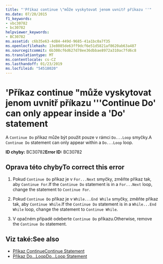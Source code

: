```yaml
---
title: "'Příkaz continue \"může vyskytovat jenom uvnitř příkazu ''"
ms.date: 07/20/2015
f1_keywords:
- vbc30782
- bc30782
helpviewer_keywords:
- BC30782
ms.assetid: c6b35e63-4d84-449d-9685-41a1bc0a7f35
ms.openlocfilehash: 13e8085de63ff9dcf6e51d5821af8620ab63a487
ms.sourcegitcommit: 6b308cf6d627d78ee36dbbae8972a310ac7fd6c8
ms.translationtype: MT
ms.contentlocale: cs-CZ
ms.lasthandoff: 01/23/2019
ms.locfileid: "54518020"
---
```

# <a name="continue-do-can-only-appear-inside-a-do-statement"></a><span data-ttu-id="951d3-102">'Příkaz continue "může vyskytovat jenom uvnitř příkazu ''</span><span class="sxs-lookup"><span data-stu-id="951d3-102">'Continue Do' can only appear inside a 'Do' statement</span></span>
<span data-ttu-id="951d3-103">A `Continue Do` příkaz může být použit pouze v rámci `Do...Loop` smyčky.</span><span class="sxs-lookup"><span data-stu-id="951d3-103">A `Continue Do` statement can only appear within a `Do...Loop` loop.</span></span>  
  
 <span data-ttu-id="951d3-104">**ID chyby:** BC30782</span><span class="sxs-lookup"><span data-stu-id="951d3-104">**Error ID:** BC30782</span></span>  
  
## <a name="to-correct-this-error"></a><span data-ttu-id="951d3-105">Oprava této chyby</span><span class="sxs-lookup"><span data-stu-id="951d3-105">To correct this error</span></span>  
  
1.  <span data-ttu-id="951d3-106">Pokud `Continue Do` příkaz je v `For...Next` smyčky, změňte příkaz tak, aby `Continue For`.</span><span class="sxs-lookup"><span data-stu-id="951d3-106">If the `Continue Do` statement is in a `For...Next` loop, change the statement to `Continue For`.</span></span>  
  
2.  <span data-ttu-id="951d3-107">Pokud `Continue Do` příkaz je v `While...End While` smyčky, změňte příkaz tak, aby `Continue While`.</span><span class="sxs-lookup"><span data-stu-id="951d3-107">If the `Continue Do` statement is in a `While...End While` loop, change the statement to `Continue While`.</span></span>  
  
3.  <span data-ttu-id="951d3-108">V opačném případě odeberte `Continue Do` příkazu.</span><span class="sxs-lookup"><span data-stu-id="951d3-108">Otherwise, remove the `Continue Do` statement.</span></span>  
  
## <a name="see-also"></a><span data-ttu-id="951d3-109">Viz také:</span><span class="sxs-lookup"><span data-stu-id="951d3-109">See also</span></span>
- [<span data-ttu-id="951d3-110">Příkaz Continue</span><span class="sxs-lookup"><span data-stu-id="951d3-110">Continue Statement</span></span>](../../visual-basic/language-reference/statements/continue-statement.md)
- [<span data-ttu-id="951d3-111">Příkaz Do...Loop</span><span class="sxs-lookup"><span data-stu-id="951d3-111">Do...Loop Statement</span></span>](../../visual-basic/language-reference/statements/do-loop-statement.md)
